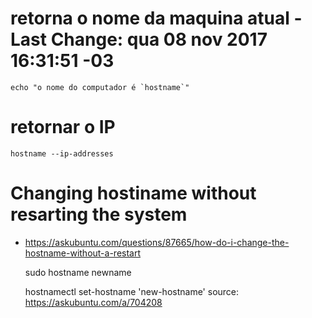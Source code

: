 # retorna o nome da maquina atual - Last Change: qua 08 nov 2017 16:31:51 -03

    echo "o nome do computador é `hostname`"

# retornar o IP

    hostname --ip-addresses

# Changing hostiname without resarting the system
+ https://askubuntu.com/questions/87665/how-do-i-change-the-hostname-without-a-restart

    sudo hostname newname

	hostnamectl set-hostname 'new-hostname'
	source: https://askubuntu.com/a/704208
